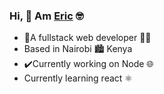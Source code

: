 ### Hi, 👋 Am [Eric](https://eric-muchiri.github.io/) :nerd_face:

- 🔭A fullstack web developer :man_technologist:  
- Based in Nairobi :cityscape: Kenya  
- ✔️Currently working on Node :globe_with_meridians:  
- Currently learning react ⚛️  

<!--
**eric-muchiri/eric-muchiri** is a ✨ _special_ ✨ repository because its `README.md` (this file) appears on your GitHub profile.
<!--
[![Anurag's GitHub stats](https://github-readme-stats.vercel.app/api?username=eric-muchiri)](https://github.com/anuraghazra/github-readme-stats) [![Top Langs](https://github-readme-stats.vercel.app/api/top-langs/?username=eric-muchiri)](https://github.com/anuraghazra/github-readme-stats)
-->
